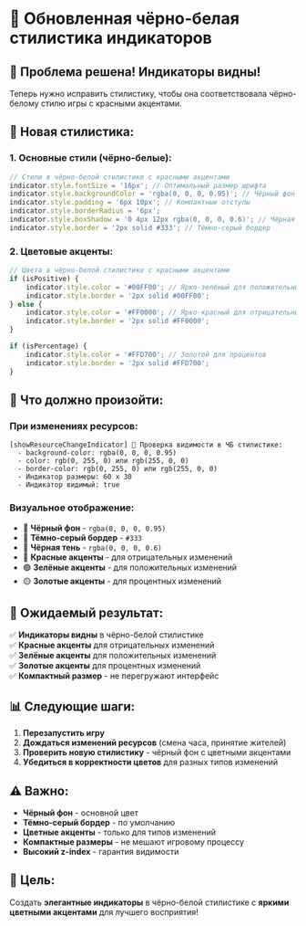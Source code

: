 # 🎨 Обновленная чёрно-белая стилистика индикаторов

## 🎯 **Проблема решена! Индикаторы видны!**

Теперь нужно исправить стилистику, чтобы она соответствовала чёрно-белому стилю игры с красными акцентами.

## 🎨 **Новая стилистика:**

### **1. Основные стили (чёрно-белые):**
```javascript
// Стили в чёрно-белой стилистике с красными акцентами
indicator.style.fontSize = '16px'; // Оптимальный размер шрифта
indicator.style.backgroundColor = 'rgba(0, 0, 0, 0.95)'; // Чёрный фон
indicator.style.padding = '6px 10px'; // Компактные отступы
indicator.style.borderRadius = '6px';
indicator.style.boxShadow = '0 4px 12px rgba(0, 0, 0, 0.6)'; // Чёрная тень
indicator.style.border = '2px solid #333'; // Тёмно-серый бордер
```

### **2. Цветовые акценты:**
```javascript
// Цвета в чёрно-белой стилистике с красными акцентами
if (isPositive) {
    indicator.style.color = '#00FF00'; // Ярко-зелёный для положительных
    indicator.style.border = '2px solid #00FF00';
} else {
    indicator.style.color = '#FF0000'; // Ярко-красный для отрицательных
    indicator.style.border = '2px solid #FF0000';
}

if (isPercentage) {
    indicator.style.color = '#FFD700'; // Золотой для процентов
    indicator.style.border = '2px solid #FFD700';
}
```

## 🧪 **Что должно произойти:**

### **При изменениях ресурсов:**
```
[showResourceChangeIndicator] 🎨 Проверка видимости в ЧБ стилистике:
  - background-color: rgba(0, 0, 0, 0.95)
  - color: rgb(0, 255, 0) или rgb(255, 0, 0)
  - border-color: rgb(0, 255, 0) или rgb(255, 0, 0)
  - Индикатор размеры: 60 x 30
  - Индикатор видимый: true
```

### **Визуальное отображение:**
- 🎨 **Чёрный фон** - `rgba(0, 0, 0, 0.95)`
- 🎨 **Тёмно-серый бордер** - `#333`
- 🎨 **Чёрная тень** - `rgba(0, 0, 0, 0.6)`
- 🔴 **Красные акценты** - для отрицательных изменений
- 🟢 **Зелёные акценты** - для положительных изменений
- 🟡 **Золотые акценты** - для процентных изменений

## 🚀 **Ожидаемый результат:**

✅ **Индикаторы видны** в чёрно-белой стилистике  
✅ **Красные акценты** для отрицательных изменений  
✅ **Зелёные акценты** для положительных изменений  
✅ **Золотые акценты** для процентных изменений  
✅ **Компактный размер** - не перегружают интерфейс  

## 📊 **Следующие шаги:**

1. **Перезапустить игру**
2. **Дождаться изменений ресурсов** (смена часа, принятие жителей)
3. **Проверить новую стилистику** - чёрный фон с цветными акцентами
4. **Убедиться в корректности цветов** для разных типов изменений

## ⚠️ **Важно:**

- **Чёрный фон** - основной цвет
- **Тёмно-серый бордер** - по умолчанию
- **Цветные акценты** - только для типов изменений
- **Компактные размеры** - не мешают игровому процессу
- **Высокий z-index** - гарантия видимости

## 🎯 **Цель:**

Создать **элегантные индикаторы** в чёрно-белой стилистике с **яркими цветными акцентами** для лучшего восприятия!
